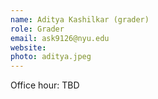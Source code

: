 ```yaml
---
name: Aditya Kashilkar (grader)
role: Grader 
email: ask9126@nyu.edu
website: 
photo: aditya.jpeg
---
```


Office hour: TBD
